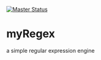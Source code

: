 [![Master Status](https://travis-ci.com/LiuSen-Adalab/myRegex.svg?branch=master)](https://travis-ci.com/LiuSen-Adalab/myRegex)
# myRegex
a simple regular expression engine
